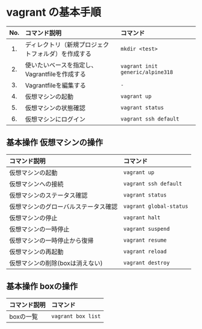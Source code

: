 # vagrant の基本手順
|No.|コマンド説明|コマンド|
|:---:|:---|:---|
|1.|ディレクトリ（新規プロジェクトフォルダ）を作成する|`mkdir <test>`|
|2.|使いたいベースを指定し、Vagrantfileを作成する|`vagrant init generic/alpine318`|
|3.|Vagrantfileを編集する|`-`|
|4.|仮想マシンの起動|`vagrant up`|
|5.|仮想マシンの状態確認|`vagrant status`|
|6.|仮想マシンにログイン|`vagrant ssh default`|

## 基本操作 仮想マシンの操作
|コマンド説明|コマンド|
|:---|:---|
|仮想マシンの起動|`vagrant up`|
|仮想マシンへの接続|`vagrant ssh default`|
|仮想マシンのステータス確認|`vagrant status`|
|仮想マシンのグローバルステータス確認|`vagrant global-status`|
|仮想マシンの停止|`vagrant halt`|
|仮想マシンの一時停止|`vagrant suspend`|
|仮想マシンの一時停止から復帰|`vagrant resume`|
|仮想マシンの再起動|`vagrant reload`|
|仮想マシンの削除(boxは消えない)|`vagrant destroy`|
## 基本操作 boxの操作
|コマンド説明|コマンド|
|:---|:---|
|boxの一覧|`vagrant box list`|
